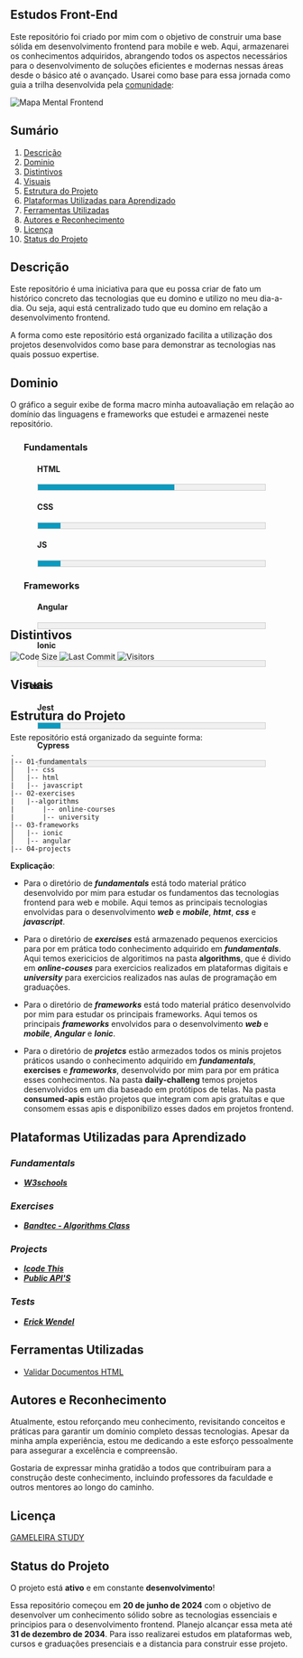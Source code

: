## Estudos Front-End

Este repositório foi criado por mim com o objetivo de construir uma base sólida em desenvolvimento frontend para mobile e web. Aqui, armazenarei os conhecimentos adquiridos, abrangendo todos os aspectos necessários para o desenvolvimento de soluções eficientes e modernas nessas áreas desde o básico até o avançado. Usarei como base para essa jornada como guia a trilha desenvolvida pela [comunidade](https://github.com/arthurspk/guiadofrontend):

![Mapa Mental Frontend](./assets/images/frontend.jpg)

## Sumário

1. [Descrição](#descrição)
2. [Dominio](#dominio)
3. [Distintivos](#distintivos)
4. [Visuais](#visuais)
5. [Estrutura do Projeto](#estrutura-do-projeto)
6. [Plataformas Utilizadas para Aprendizado](#plataformas-utilizadas-para-aprendizado)
7. [Ferramentas Utilizadas](#ferramentas-utilizadas)
8. [Autores e Reconhecimento](#autores-e-reconhecimento)
9. [Licença](#licença)
10. [Status do Projeto](#status-do-projeto)

## Descrição

Este repositório é uma iniciativa para que eu possa criar de fato um histórico concreto das tecnologias que eu domino e utilizo no meu dia-a-dia. Ou seja, aqui está centralizado tudo que eu domino em relação a desenvolvimento frontend.

A forma como este repositório está organizado facilita a utilização dos projetos desenvolvidos como base para demonstrar as tecnologias nas quais possuo expertise.

## Dominio

O gráfico a seguir exibe de forma macro minha autoavaliação em relação ao domínio das linguagens e frameworks que estudei e armazenei neste repositório.

<section id="dashboard" style="width: 100%; height: 300px">
  <ul style="width: 80%; height: auto; list-style-type: none">
    <li>
      <h3>Fundamentals</h3>
      <ul style="width: 100%; height: auto; list-style-type: none">
        <li>
          <h4>HTML</h4>
          <div
            style="
              width: 100%;
              height: 10px;
              background-color: #f0f0f0;
              border: 0.1px solid #ccc;
            "
          >
            <div
              style="background-color: #0c9abe; width: 60%; height: 100%"
            ></div>
          </div>
        </li>
        <li>
          <h4>CSS</h4>
          <div
            style="
              width: 100%;
              height: 10px;
              background-color: #f0f0f0;
              border: 0.1px solid #ccc;
            "
          >
            <div
              style="background-color: #0c9abe; width: 10%; height: 100%"
            ></div>
          </div>
        </li>
        <li>
          <h4>JS</h4>
          <div
            style="
              width: 100%;
              height: 10px;
              background-color: #f0f0f0;
              border: 0.1px solid #ccc;
            "
          >
            <div
              style="background-color: #0c9abe; width: 10%; height: 100%"
            ></div>
          </div>
        </li>
      </ul>
    </li>
    <li>
      <h3>Frameworks</h3>
      <ul style="width: 100%; height: auto; list-style-type: none">
        <li>
          <h4>Angular</h4>
          <div
            style="
              width: 100%;
              height: 10px;
              background-color: #f0f0f0;
              border: 0.1px solid #ccc;
            "
          >
            <div
              style="background-color: #0c9abe; width: 0%; height: 100%"
            ></div>
          </div>
        </li>
        <li>
          <h4>Ionic</h4>
          <div
            style="
              width: 100%;
              height: 10px;
              background-color: #f0f0f0;
              border: 0.1px solid #ccc;
            "
          >
            <div
              style="background-color: #0c9abe; width: 0%; height: 100%"
            ></div>
          </div>
        </li>
      </ul>
    </li>
    <li>
      <h3>Tests</h3>
      <ul style="width: 100%; height: auto; list-style-type: none">
        <li>
          <h4>Jest</h4>
          <div
            style="
              width: 100%;
              height: 10px;
              background-color: #f0f0f0;
              border: 0.1px solid #ccc;
            "
          >
            <div
              style="background-color: #0c9abe; width: 10%; height: 100%"
            ></div>
          </div>
        </li>
        <li>
          <h4>Cypress</h4>
          <div
            style="
              width: 100%;
              height: 10px;
              background-color: #f0f0f0;
              border: 0.1px solid #ccc;
            "
          >
            <div
              style="background-color: #0c9abe; width: 0%; height: 100%"
            ></div>
          </div>
        </li>
      </ul>
    </li>
  </ul>
</section>

## Distintivos

![Code Size](https://img.shields.io/github/languages/code-size/GAMELEIRA/estudos-frontend)
![Last Commit](https://img.shields.io/github/last-commit/GAMELEIRA/estudos-frontend)
![Visitors](https://badges.strrl.dev/visits/GAMELEIRA/estudos-frontend)

## Visuais

## Estrutura do Projeto

Este repositório está organizado da seguinte forma:

```plaintext
.
|-- 01-fundamentals
│   |-- css
│   |-- html
|   |-- javascript
|-- 02-exercises
|   |--algorithms
|       |-- online-courses
|       |-- university
|-- 03-frameworks
│   |-- ionic
│   |-- angular
|-- 04-projects
```

**Explicação**:

- Para o diretório de **_fundamentals_** está todo material prático desenvolvido por mim para estudar os fundamentos das tecnologias frontend para web e mobile. Aqui temos as principais tecnologias envolvidas para o desenvolvimento **_web_** e **_mobile_**, **_htmt_**, **_css_** e **_javascript_**.

- Para o diretório de **_exercises_** está armazenado pequenos exercicios para por em prática
  todo conhecimento adquirido em **_fundamentals_**. Aqui temos exericicios de algoritimos na pasta **algorithms**, que é divido em **_online-couses_** para exercicios realizados em plataformas digitais e **_university_** para exercicios realizados nas aulas de programação em graduações.

- Para o diretório de **_frameworks_** está todo material prático desenvolvido por mim para estudar os principais frameworks. Aqui temos os principais **_frameworks_** envolvidos para o desenvolvimento **_web_** e **_mobile_**, **_Angular_** e **_Ionic_**.

- Para o diretório de **_projetcs_** estão armezados todos os minis projetos práticos usando o conhecimento adquirido em **_fundamentals_**, **exercises** e **_frameworks_**, desenvolvido por mim para por em prática esses conhecimentos. Na pasta **daily-challeng** temos projetos desenvolvidos em um dia baseado em protótipos de telas. Na pasta **consumed-apis** estão projetos que integram com apis gratuítas e que consomem essas apis e disponibilizo esses dados em projetos frontend.

## Plataformas Utilizadas para Aprendizado

### **_Fundamentals_**

- **_[W3schools](https://www.w3schools.com/)_**

### **_Exercises_**

- **_[Bandtec - Algorithms Class](https://www.sptech.school/)_**

### **_Projects_**

- **_[Icode This](https://icodethis.com/app?ref=app-ideas)_**
- **_[Public API'S](https://publicapis.dev/)_**

### **_Tests_**

- **_[Erick Wendel](https://play.ewacademy.com.br/)_**

## Ferramentas Utilizadas

- [Validar Documentos HTML](https://validator.w3.org/)

## Autores e Reconhecimento

Atualmente, estou reforçando meu conhecimento, revisitando conceitos e práticas para garantir um domínio completo dessas tecnologias. Apesar da minha ampla experiência, estou me dedicando a este esforço pessoalmente para assegurar a excelência e compreensão.

Gostaria de expressar minha gratidão a todos que contribuíram para a construção deste conhecimento, incluindo professores da faculdade e outros mentores ao longo do caminho.

## Licença

[GAMELEIRA STUDY](LICENSE.md)

## Status do Projeto

O projeto está **ativo** e em constante **desenvolvimento**!

Essa repositório começou em **20 de junho de 2024** com o objetivo de desenvolver um conhecimento sólido sobre as tecnologias essenciais e principios para o desenvolvimento frontend. Planejo alcançar essa meta até **31 de dezembro de 2034**. Para isso realizarei estudos em plataformas web, cursos e graduações presenciais e a distancia para construir esse projeto.
